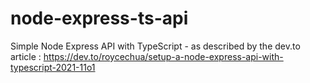 # node-express-ts-api
Simple Node Express API with TypeScript - as described by the dev.to article : https://dev.to/roycechua/setup-a-node-express-api-with-typescript-2021-11o1
